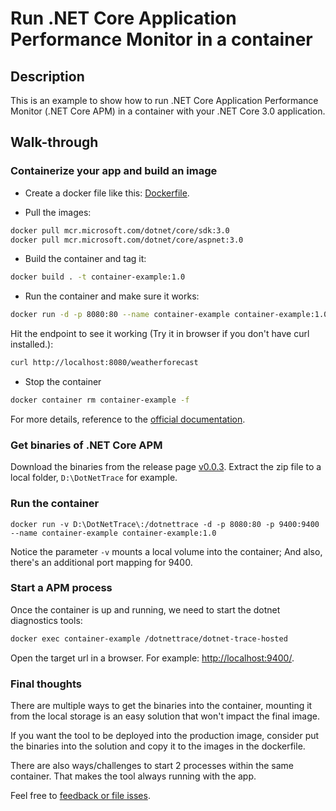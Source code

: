 # Run .NET Core Application Performance Monitor in a container

## Description

This is an example to show how to run .NET Core Application Performance Monitor (.NET Core APM) in a container with your .NET Core 3.0 application.

## Walk-through

### Containerize your app and build an image

* Create a docker file like this: [Dockerfile](../../examples/container/dockerfile).

* Pull the images:

```bash
docker pull mcr.microsoft.com/dotnet/core/sdk:3.0
docker pull mcr.microsoft.com/dotnet/core/aspnet:3.0
```

* Build the container and tag it:

```bash
docker build . -t container-example:1.0
```

* Run the container and make sure it works:

```bash
docker run -d -p 8080:80 --name container-example container-example:1.0
```

Hit the endpoint to see it working (Try it in browser if you don't have curl installed.):

```bash
curl http://localhost:8080/weatherforecast
```

* Stop the container

```bash
docker container rm container-example -f
```

For more details, reference to the [official documentation](https://docs.docker.com/engine/examples/dotnetcore/).

### Get binaries of .NET Core APM

Download the binaries from the release page [v0.0.3](https://github.com/xiaomi7732/diagnostics/releases/tag/v0.0.3).
Extract the zip file to a local folder, `D:\DotNetTrace` for example.

### Run the container

```shell
docker run -v D:\DotNetTrace\:/dotnettrace -d -p 8080:80 -p 9400:9400 --name container-example container-example:1.0
```

Notice the parameter `-v` mounts a local volume into the container; And also, there's an additional port mapping for 9400.

### Start a APM process

Once the container is up and running, we need to start the dotnet diagnostics tools:

```bash
docker exec container-example /dotnettrace/dotnet-trace-hosted
```

Open the target url in a browser. For example: [http://localhost:9400/](http://localhost:9400/).

### Final thoughts

There are multiple ways to get the binaries into the container, mounting it from the local storage is an easy solution that won't impact the final image.

If you want the tool to be deployed into the production image, consider put the binaries into the solution and copy it to the images in the dockerfile.

There are also ways/challenges to start 2 processes within the same container. That makes the tool always running with the app.

Feel free to [feedback or file isses](https://github.com/xiaomi7732/diagnostics/issues).
